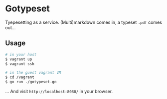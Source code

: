 # Gotypeset

Tyepesetting as a service. (Multi)markdown comes in, a typeset `.pdf` comes
out...


## Usage

```bash
# in your host
$ vagrant up
$ vagrant ssh
```

```bash
# in the guest vagrant VM
$ cd /vagrant
$ go run ./gotypeset.go
```

... And visit `http://localhost:8080/` in your browser.

